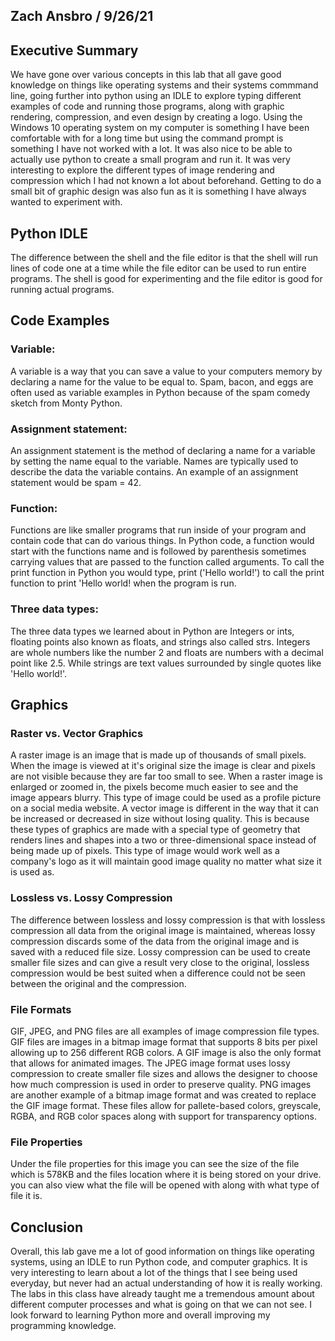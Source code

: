 ## Zach Ansbro / 9/26/21

## Executive Summary 
We have gone over various concepts in this lab that all gave good knowledge on things like operating systems and their systems commmand line, going further into python using an IDLE to explore typing different examples of code and running those programs, along with graphic rendering, compression, and even design by creating a logo. Using the Windows 10 operating system on my computer is something I have been comfortable with for a long time but using the command prompt is something I have not worked with a lot. It was also nice to be able to actually use python to create a small program and run it. It was very interesting to explore the different types of image rendering and compression which I had not known a lot about beforehand. Getting to do a small bit of graphic design was also fun as it is something I have always wanted to experiment with. 

## Python IDLE
The difference between the shell and the file editor is that the shell will run lines of code one at a time while the file editor can be used to run entire programs. The shell is good for experimenting and the file editor is good for running actual programs. 
## Code Examples
### Variable:
A variable is a way that you can save a value to your computers memory by declaring a name for the value to be equal to. Spam, bacon, and eggs are often used as variable examples in Python because of the spam comedy sketch from Monty Python. 
### Assignment statement:
An assignment statement is the method of declaring a name for a variable by setting the name equal to the variable. Names are typically used to describe the data the variable contains. An example of an assignment statement would be spam = 42. 
### Function:
Functions are like smaller programs that run inside of your program and contain code that can do various things. In Python code, a function would start with the functions name and is followed by parenthesis sometimes carrying values that are passed to the function called arguments. To call the print function in Python you would type, print ('Hello world!') to call the print function to print 'Hello world! when the program is run. 
### Three data types:
The three data types we learned about in Python are Integers or ints, floating points also known as floats, and strings also called strs. Integers are whole numbers like the number 2 and floats are numbers with a decimal point like 2.5. While strings are text values surrounded by single quotes like 'Hello world!'. 

## Graphics

### Raster vs. Vector Graphics
A raster image is an image that is made up of thousands of small pixels. When the image is viewed at it's original size the image is clear and pixels are not visible because they are far too small to see. When a raster image is enlarged or zoomed in, the pixels become much easier to see and the image appears blurry. This type of image could be used as a profile picture on a social media website. A vector image is different in the way that it can be increased or decreased in size without losing quality. This is because these types of graphics are made with a special type of geometry that renders lines and shapes into a two or three-dimensional space instead of being made up of pixels. This type of image would work well as a company's logo as it will maintain good image quality no matter what size it is used as.  
### Lossless vs. Lossy Compression
The difference between lossless and lossy compression is that with lossless compression all data from the original image is maintained, whereas lossy compression discards some of the data from the original image and is saved with a reduced file size. Lossy compression can be used to create smaller file sizes and can give a result very close to the original, lossless compression would be best suited when a difference could not be seen between the original and the compression. 
### File Formats
GIF, JPEG, and PNG files are all examples of image compression file types. GIF files are images in a bitmap image format that supports 8 bits per pixel allowing up to 256 different RGB colors. A GIF image is also the only format that allows for animated images. The JPEG image format uses lossy compression to create smaller file sizes and allows the designer to choose how much compression is used in order to preserve quality. PNG images are another example of a bitmap image format and was created to replace the GIF image format. These files allow for pallete-based colors, greyscale, RGBA, and RGB color spaces along with support for transparency options. 
### File Properties
Under the file properties for this image you can see the size of the file which is 578KB and the files location where it is being stored on your drive. you can also view what the file will be opened with along with what type of file it is. 
## Conclusion

Overall, this lab gave me a lot of good information on things like operating systems, using an IDLE to run Python code, and computer graphics. It is very interesting to learn about a lot of the things that I see being used everyday, but never had an actual understanding of how it is really working. The labs in this class have already taught me a tremendous amount about different computer processes and what is going on that we can not see. I look forward to learning Python more and overall improving my programming knowledge. 
